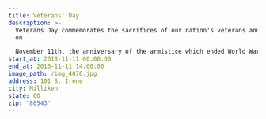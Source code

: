 ```yaml
---
title: Veterans' Day
description: >-
  Veterans Day commemorates the sacrifices of our nation's veterans and is held
  on

  November 11th, the anniversary of the armistice which ended World War I.
start_at: 2018-11-11 00:00:00
end_at: 2016-11-11 14:00:00
image_path: /img_4076.jpg
address: 101 S. Irene
city: Milliken
state: CO
zip: '80543'
---
```


